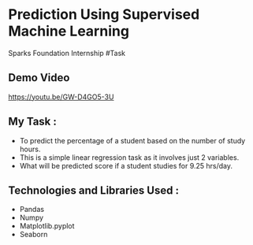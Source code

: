 # Prediction Using Supervised Machine Learning
 Sparks Foundation Internship #Task
 ## Demo Video
 https://youtu.be/GW-D4GO5-3U
 ## My Task :
 - To predict the percentage of a student based on the number of study hours.
 - This is a simple linear regression task as it involves just 2 variables.
 - What will be predicted score if a student studies for 9.25 hrs/day.
 
 ## Technologies and Libraries Used :
 - Pandas
 - Numpy
 - Matplotlib.pyplot
 - Seaborn

